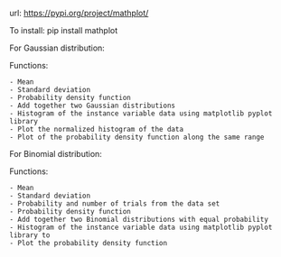 url: https://pypi.org/project/mathplot/


To install: pip install mathplot


For Gaussian distribution:

Functions:
    
    - Mean 
    - Standard deviation 
    - Probability density function
    - Add together two Gaussian distributions
    - Histogram of the instance variable data using matplotlib pyplot library
    - Plot the normalized histogram of the data
    - Plot of the probability density function along the same range

For Binomial distribution:

Functions:
   
    - Mean
    - Standard deviation
    - Probability and number of trials from the data set
    - Probability density function
    - Add together two Binomial distributions with equal probability
    - Histogram of the instance variable data using matplotlib pyplot library to 
    - Plot the probability density function
